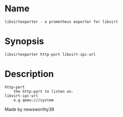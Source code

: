 # Name
    libvirtexporter - a prometheus exporter for libvirt

# Synopsis
    libvirtexporter http-port libvirt-ipc-url

# Description
    http-port
        the http-port to listen on.
    libvirt-ipc-url
        e.g qemu:///system

Made by newsworthy39